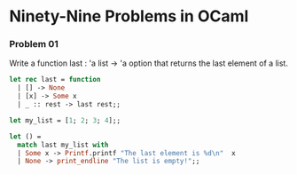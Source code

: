 # Ninety-Nine Problems in OCaml

### Problem 01
Write a function last : 'a list -> 'a option that returns the last element of a list.

```ocaml
let rec last = function
  | [] -> None
  | [x] -> Some x
  | _ :: rest -> last rest;;

let my_list = [1; 2; 3; 4];;

let () =
  match last my_list with
  | Some x -> Printf.printf "The last element is %d\n"  x
  | None -> print_endline "The list is empty!";;
```